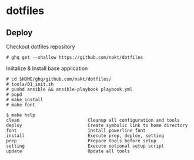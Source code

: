 # dotfiles

## Deploy

Checkout dotfiles repository

```
# ghq get --shallow https://github.com/nakt/dotfiles
```


Iniitalize & Install base application
```
# cd $HOME/ghq/github.com/nakt/dotfiles/
# tools/01_init.sh
# pushd ansible && ansible-playbook playbook.yml
# popd
# make install
# make font
```

<!-- START makefile-doc -->
```
$ make help
clean                          Cleanup all configuration and tools
deploy                         Create symbolic link to home directory
font                           Install powerline font
install                        Execute prep, deploy, setting
prep                           Prepare tools before setup
setting                        Execute optional setup script
update                         Update all tools
```
<!-- END makefile-doc -->
